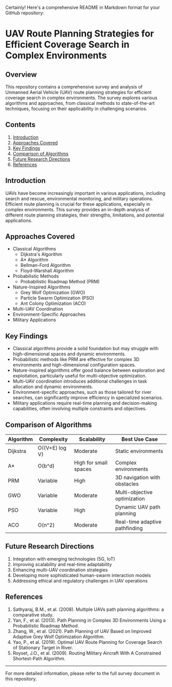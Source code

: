 Certainly! Here's a comprehensive README in Markdown format for your GitHub repository:

# UAV Route Planning Strategies for Efficient Coverage Search in Complex Environments

## Overview

This repository contains a comprehensive survey and analysis of Unmanned Aerial Vehicle (UAV) route planning strategies for efficient coverage search in complex environments. The survey explores various algorithms and approaches, from classical methods to state-of-the-art techniques, focusing on their applicability in challenging scenarios.

## Contents

1. [Introduction](#introduction)
2. [Approaches Covered](#approaches-covered)
3. [Key Findings](#key-findings)
4. [Comparison of Algorithms](#comparison-of-algorithms)
5. [Future Research Directions](#future-research-directions)
6. [References](#references)

## Introduction

UAVs have become increasingly important in various applications, including search and rescue, environmental monitoring, and military operations. Efficient route planning is crucial for these applications, especially in complex environments. This survey provides an in-depth analysis of different route planning strategies, their strengths, limitations, and potential applications.

## Approaches Covered

- Classical Algorithms
  - Dijkstra's Algorithm
  - A* Algorithm
  - Bellman-Ford Algorithm
  - Floyd-Warshall Algorithm
- Probabilistic Methods
  - Probabilistic Roadmap Method (PRM)
- Nature-Inspired Algorithms
  - Grey Wolf Optimization (GWO)
  - Particle Swarm Optimization (PSO)
  - Ant Colony Optimization (ACO)
- Multi-UAV Coordination
- Environment-Specific Approaches
- Military Applications

## Key Findings

- Classical algorithms provide a solid foundation but may struggle with high-dimensional spaces and dynamic environments.
- Probabilistic methods like PRM are effective for complex 3D environments and high-dimensional configuration spaces.
- Nature-inspired algorithms offer good balance between exploration and exploitation, particularly useful for multi-objective optimization.
- Multi-UAV coordination introduces additional challenges in task allocation and dynamic environments.
- Environment-specific approaches, such as those tailored for river searches, can significantly improve efficiency in specialized scenarios.
- Military applications require real-time planning and decision-making capabilities, often involving multiple constraints and objectives.

## Comparison of Algorithms

| Algorithm | Complexity | Scalability | Best Use Case |
|-----------|------------|-------------|---------------|
| Dijkstra  | O((V+E) log V) | Moderate | Static environments |
| A* | O(b^d) | High for small spaces | Complex environments |
| PRM | Variable | High | 3D navigation with obstacles |
| GWO | Variable | Moderate | Multi-objective optimization |
| PSO | Variable | High | Dynamic UAV path planning |
| ACO | O(n^2) | Moderate | Real-time adaptive pathfinding |

## Future Research Directions

1. Integration with emerging technologies (5G, IoT)
2. Improving scalability and real-time adaptability
3. Enhancing multi-UAV coordination strategies
4. Developing more sophisticated human-swarm interaction models
5. Addressing ethical and regulatory challenges in UAV operations

## References

1. Sathyaraj, B.M., et al. (2008). Multiple UAVs path planning algorithms: a comparative study.
2. Yan, F., et al. (2013). Path Planning in Complex 3D Environments Using a Probabilistic Roadmap Method.
3. Zhang, W., et al. (2021). Path Planning of UAV Based on Improved Adaptive Grey Wolf Optimization Algorithm.
4. Yao, P., et al. (2019). Optimal UAV Route Planning for Coverage Search of Stationary Target in River.
5. Royset, J.O., et al. (2009). Routing Military Aircraft With A Constrained Shortest-Path Algorithm.

---

For more detailed information, please refer to the full survey document in this repository.